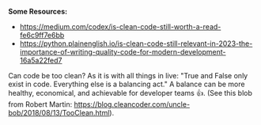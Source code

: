 **Some Resources:**
- https://medium.com/codex/is-clean-code-still-worth-a-read-fe6c9ff7e6bb
- https://python.plainenglish.io/is-clean-code-still-relevant-in-2023-the-importance-of-writing-quality-code-for-modern-development-16a5a22fed7

Can code be too clean?
As it is with all things in live: "True and False only exist in code. Everything else is a balancing act." A balance can be more healthy, economical, and achievable for developer teams 👍.
(See this blob from Robert Martin: https://blog.cleancoder.com/uncle-bob/2018/08/13/TooClean.html).



